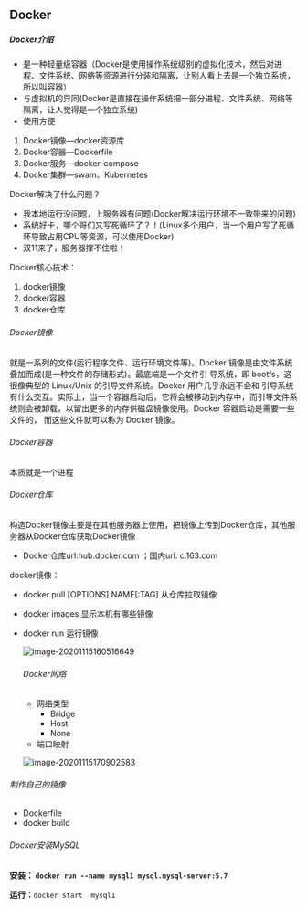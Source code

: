 ## Docker

##### Docker介绍

- 是一种轻量级容器（Docker是使用操作系统级别的虚拟化技术，然后对进程、文件系统、网络等资源进行分装和隔离，让别人看上去是一个独立系统，所以叫容器）
- 与虚拟机的异同(Docker是直接在操作系统把一部分进程、文件系统、网络等隔离，让人觉得是一个独立系统)
- 使用方便

1. Docker镜像—docker资源库
2. Docker容器—Dockerfile
3. Docker服务—docker-compose
4. Docker集群—swam、Kubernetes

Docker解决了什么问题？

- 我本地运行没问题，上服务器有问题(Docker解决运行环境不一致带来的问题)
- 系统好卡，哪个哥们又写死循环了？！(Linux多个用户，当一个用户写了死循环导致占用CPU等资源，可以使用Docker)
- 双11来了，服务器撑不住啦！

Docker核心技术：

1. docker镜像
2. docker容器
3. docker仓库

###### Docker镜像

就是一系列的文件(运行程序文件、运行环境文件等)。Docker 镜像是由文件系统叠加而成(是一种文件的存储形式)。最底端是一个文件引 导系统，即 bootfs，这很像典型的 Linux/Unix 的引导文件系统。Docker 用户几乎永远不会和 引导系统有什么交互。实际上，当一个容器启动后，它将会被移动到内存中，而引导文件系 统则会被卸载，以留出更多的内存供磁盘镜像使用。Docker 容器启动是需要一些文件的， 而这些文件就可以称为 Docker 镜像。

###### Docker容器

本质就是一个进程

###### Docker仓库

​	构造Docker镜像主要是在其他服务器上使用，把镜像上传到Docker仓库，其他服务器从Docker仓库获取Docker镜像

- Docker仓库url:hub.docker.com ；国内url:  c.163.com



docker镜像：

- docker pull [OPTIONS] NAME[:TAG]   从仓库拉取镜像

- docker images 显示本机有哪些镜像

- docker run 运行镜像

  ![image-20201115160516649](C:\Users\Ally\AppData\Roaming\Typora\typora-user-images\image-20201115160516649.png)

  ###### Docker网络

  - 网络类型
    - Bridge
    - Host
    - None
  - 端口映射

  ![image-20201115170902583](C:\Users\Ally\AppData\Roaming\Typora\typora-user-images\image-20201115170902583.png)

###### 制作自己的镜像

- Dockerfile
- docker build

###### Docker安装MySQL

**安装： `docker run --name mysql1 mysql.mysql-server:5.7`**

**运行：**`docker start  mysql1`











